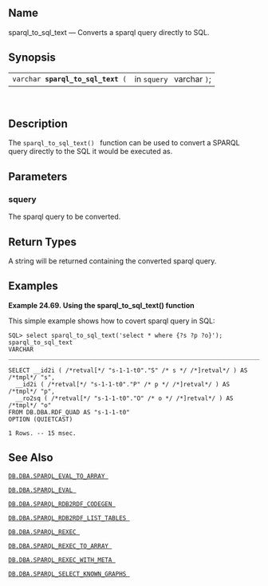 <div>

<div>

</div>

<div>

## Name

sparql_to_sql_text — Converts a sparql query directly to SQL.

</div>

<div>

## Synopsis

<div>

|                                        |                           |
|----------------------------------------|---------------------------|
| `varchar `**`sparql_to_sql_text`**` (` | in `squery ` varchar `)`; |

<div>

 

</div>

</div>

</div>

<div>

## Description

The `sparql_to_sql_text() ` function can be used to convert a SPARQL
query directly to the SQL it would be executed as.

</div>

<div>

## Parameters

<div>

### squery

The sparql query to be converted.

</div>

</div>

<div>

## Return Types

A string will be returned containing the converted sparql query.

</div>

<div>

## Examples

<div>

**Example 24.69. Using the sparql_to_sql_text() function**

<div>

This simple example shows how to covert sparql query in SQL:

``` programlisting
SQL> select sparql_to_sql_text('select * where {?s ?p ?o}');
sparql_to_sql_text
VARCHAR
_______________________________________________________________________________

SELECT __id2i ( /*retval[*/ "s-1-1-t0"."S" /* s */ /*]retval*/ ) AS /*tmpl*/ "s",
  __id2i ( /*retval[*/ "s-1-1-t0"."P" /* p */ /*]retval*/ ) AS /*tmpl*/ "p",
  __ro2sq ( /*retval[*/ "s-1-1-t0"."O" /* o */ /*]retval*/ ) AS /*tmpl*/ "o"
FROM DB.DBA.RDF_QUAD AS "s-1-1-t0"
OPTION (QUIETCAST)

1 Rows. -- 15 msec.
```

</div>

</div>

  

</div>

<div>

## See Also

<a href="fn_sparql_eval_to_array.html" class="link"
title="DB.DBA.SPARQL_EVAL_TO_ARRAY"><code
class="function">DB.DBA.SPARQL_EVAL_TO_ARRAY </code></a>

<a href="fn_sparql_eval.html" class="link"
title="DB.DBA.SPARQL_EVAL"><code
class="function">DB.DBA.SPARQL_EVAL </code></a>

<a href="fn_sparql_rdb2rdf_codegen.html" class="link"
title="DB.DBA.SPARQL_RDB2RDF_CODEGEN"><code
class="function">DB.DBA.SPARQL_RDB2RDF_CODEGEN </code></a>

<a href="fn_sparql_rdb2rdf_list_tables.html" class="link"
title="DB.DBA.SPARQL_RDB2RDF_LIST_TABLES"><code
class="function">DB.DBA.SPARQL_RDB2RDF_LIST_TABLES </code></a>

<a href="fn_sparql_rexec.html" class="link"
title="DB.DBA.SPARQL_REXEC"><code
class="function">DB.DBA.SPARQL_REXEC </code></a>

<a href="fn_sparql_rexec_to_array.html" class="link"
title="DB.DBA.SPARQL_REXEC_TO_ARRAY"><code
class="function">DB.DBA.SPARQL_REXEC_TO_ARRAY </code></a>

<a href="fn_sparql_rexec_with_meta.html" class="link"
title="DB.DBA.SPARQL_REXEC_WITH_META"><code
class="function">DB.DBA.SPARQL_REXEC_WITH_META </code></a>

<a href="fn_sparql_select_known_graphs.html" class="link"
title="DB.DBA.SPARQL_SELECT_KNOWN_GRAPHS"><code
class="function">DB.DBA.SPARQL_SELECT_KNOWN_GRAPHS </code></a>

</div>

</div>
